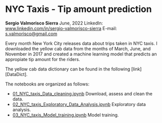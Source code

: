 # NYC Taxis - Tip amount prediction
**Sergio Valmorisco Sierra**
June, 2022
LinkedIn: www.linkedin.com/in/sergio-valmorisco-sierra
E-mail: s.valmorisco@gmail.com

Every month New York City releases data about trips taken in NYC taxis. I downloaded the yellow cab data from the months of March, June, and November in 2017 and created a machine learning model that predicts an appropiate tip amount for the riders.

The yellow cab data dictionary can be found in the following [link][DataDict].

The notebooks are organized as follows:

- [01_NYC_taxis_Data_cleaning.ipynb](01_NYC_taxis_Data_cleaning.ipynb)
Download, assess and clean the data.
- [02_NYC_taxis_Exploratory_Data_Analysis.ipynb](02_NYC_taxis_Exploratory_Data_Analysis.ipynb)
Exploratory data analysis.
- [03_NYC_taxis_Model_training.ipynb](03_NYC_taxis_Model_training.ipynb)
Model training.

